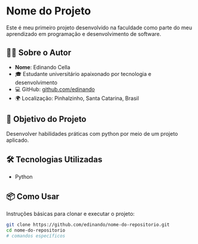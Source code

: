 # Nome do Projeto

Este é meu primeiro projeto desenvolvido na faculdade como parte do meu aprendizado em programação e desenvolvimento de software.

## 👨‍💻 Sobre o Autor

- **Nome**: Edinando Cella 
- 🎓 Estudante universitário apaixonado por tecnologia e desenvolvimento  
- 💻 GitHub: [github.com/edinando](https://github.com/edinando)  
- 🌍 Localização: Pinhalzinho, Santa Catarina, Brasil  

## 🚀 Objetivo do Projeto

Desenvolver habilidades práticas com python por meio de um projeto aplicado.

## 🛠 Tecnologias Utilizadas

- Python

## 📦 Como Usar

Instruções básicas para clonar e executar o projeto:

```bash
git clone https://github.com/edinando/nome-do-repositorio.git
cd nome-do-repositorio
# comandos específicos
